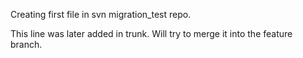 Creating first file in svn migration_test repo.

This line was later added in trunk.  Will try to merge it into the feature branch.



